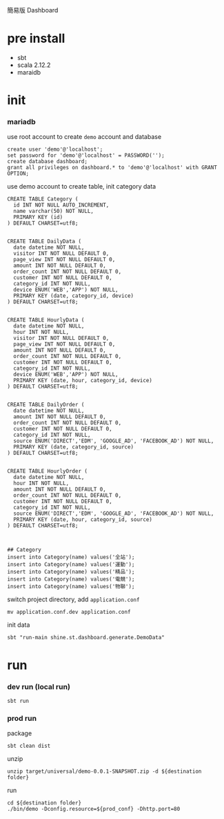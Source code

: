 簡易版 Dashboard

# pre install
* sbt
* scala 2.12.2
* maraidb

# init
### mariadb

use root account to create `demo` account and database
```mysql
create user 'demo'@'localhost';
set password for 'demo'@'localhost' = PASSWORD('');
create database dashboard;
grant all privileges on dashboard.* to 'demo'@'localhost' with GRANT OPTION;
```

use demo account to create table, init category data 
```mysql
CREATE TABLE Category (
  id INT NOT NULL AUTO_INCREMENT,
  name varchar(50) NOT NULL,
  PRIMARY KEY (id)
) DEFAULT CHARSET=utf8;


CREATE TABLE DailyData (
  date datetime NOT NULL,
  visitor INT NOT NULL DEFAULT 0,
  page_view INT NOT NULL DEFAULT 0,
  amount INT NOT NULL DEFAULT 0,
  order_count INT NOT NULL DEFAULT 0,
  customer INT NOT NULL DEFAULT 0,
  category_id INT NOT NULL,
  device ENUM('WEB','APP') NOT NULL,
  PRIMARY KEY (date, category_id, device)
) DEFAULT CHARSET=utf8;


CREATE TABLE HourlyData (
  date datetime NOT NULL,
  hour INT NOT NULL,
  visitor INT NOT NULL DEFAULT 0,
  page_view INT NOT NULL DEFAULT 0,
  amount INT NOT NULL DEFAULT 0,
  order_count INT NOT NULL DEFAULT 0,
  customer INT NOT NULL DEFAULT 0,
  category_id INT NOT NULL,
  device ENUM('WEB','APP') NOT NULL,
  PRIMARY KEY (date, hour, category_id, device)
) DEFAULT CHARSET=utf8;


CREATE TABLE DailyOrder (
  date datetime NOT NULL,
  amount INT NOT NULL DEFAULT 0,
  order_count INT NOT NULL DEFAULT 0,
  customer INT NOT NULL DEFAULT 0,
  category_id INT NOT NULL,
  source ENUM('DIRECT','EDM', 'GOOGLE_AD', 'FACEBOOK_AD') NOT NULL,
  PRIMARY KEY (date, category_id, source)
) DEFAULT CHARSET=utf8;


CREATE TABLE HourlyOrder (
  date datetime NOT NULL,
  hour INT NOT NULL,
  amount INT NOT NULL DEFAULT 0,
  order_count INT NOT NULL DEFAULT 0,
  customer INT NOT NULL DEFAULT 0,
  category_id INT NOT NULL,
  source ENUM('DIRECT','EDM', 'GOOGLE_AD', 'FACEBOOK_AD') NOT NULL,
  PRIMARY KEY (date, hour, category_id, source)
) DEFAULT CHARSET=utf8;



## Category
insert into Category(name) values('全站');
insert into Category(name) values('運動');
insert into Category(name) values('精品');
insert into Category(name) values('電競');
insert into Category(name) values('物聯');
```

switch project directory, add `application.conf`
```
mv application.conf.dev application.conf
```

init data
```
sbt "run-main shine.st.dashboard.generate.DemoData"
```

# run
### dev run (local run)
```
sbt run
```

### prod run 
package
```
sbt clean dist
```

unzip 
```
unzip target/universal/demo-0.0.1-SNAPSHOT.zip -d ${destination folder} 
```

run
```
cd ${destination folder} 
./bin/demo -Dconfig.resource=${prod_conf} -Dhttp.port=80
```

